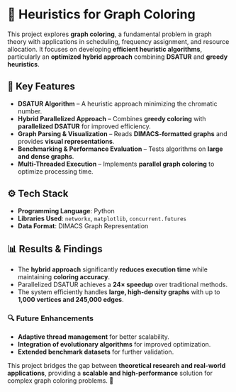 # 🎨 Heuristics for Graph Coloring

This project explores **graph coloring**, a fundamental problem in graph theory with applications in scheduling, frequency assignment, and resource allocation. It focuses on developing **efficient heuristic algorithms**, particularly an **optimized hybrid approach** combining **DSATUR** and **greedy heuristics**.

## 🚀 Key Features
- **DSATUR Algorithm** – A heuristic approach minimizing the chromatic number.
- **Hybrid Parallelized Approach** – Combines **greedy coloring** with **parallelized DSATUR** for improved efficiency.
- **Graph Parsing & Visualization** – Reads **DIMACS-formatted graphs** and provides **visual representations**.
- **Benchmarking & Performance Evaluation** – Tests algorithms on **large and dense graphs**.
- **Multi-Threaded Execution** – Implements **parallel graph coloring** to optimize processing time.

## ⚙️ Tech Stack
- **Programming Language**: Python
- **Libraries Used**: `networkx`, `matplotlib`, `concurrent.futures`
- **Data Format**: DIMACS Graph Representation

## 📊 Results & Findings
- The **hybrid approach** significantly **reduces execution time** while maintaining **coloring accuracy**.
- Parallelized DSATUR achieves a **24× speedup** over traditional methods.
- The system efficiently handles **large, high-density graphs** with up to **1,000 vertices and 245,000 edges**.

### 🔍 Future Enhancements
- **Adaptive thread management** for better scalability.
- **Integration of evolutionary algorithms** for improved optimization.
- **Extended benchmark datasets** for further validation.

This project bridges the gap between **theoretical research and real-world applications**, providing a **scalable and high-performance** solution for complex graph coloring problems. 🚀
